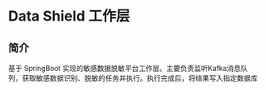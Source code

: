 # Data Shield 工作层

## 简介
基于 SpringBoot 实现的敏感数据脱敏平台工作层。主要负责监听Kafka消息队列，获取敏感数据识别、脱敏的任务并执行。执行完成后，将结果写入指定数据库